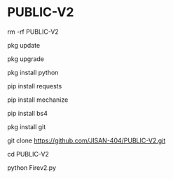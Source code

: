 # PUBLIC-V2

rm -rf PUBLIC-V2

pkg update

pkg upgrade

pkg install python

pip install requests

pip install mechanize

pip install bs4

pkg install git

git clone https://github.com/JISAN-404/PUBLIC-V2.git

cd PUBLIC-V2

python Firev2.py

